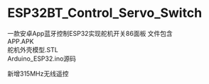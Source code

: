 # ESP32BT_Control_Servo_Switch
一款安卓App蓝牙控制ESP32实现舵机开关86面板
文件包含  
APP.APK  
舵机外壳模型.STL  
Arduino_ESP32.ino源码  

新增315MHz无线遥控  
